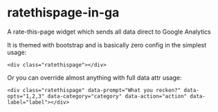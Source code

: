 ratethispage-in-ga
==================

A rate-this-page widget which sends all data direct to Google Analytics

It is themed with bootstrap and is basically zero config in the simplest usage:

```
<div class="ratethispage"></div>
```

Or you can override almost anything with full data attr usage:

```
<div class="ratethispage" data-prompt="What you reckon?" data-opts="1,2,3" data-category="category" data-action="action" data-label="label"></div>
```


